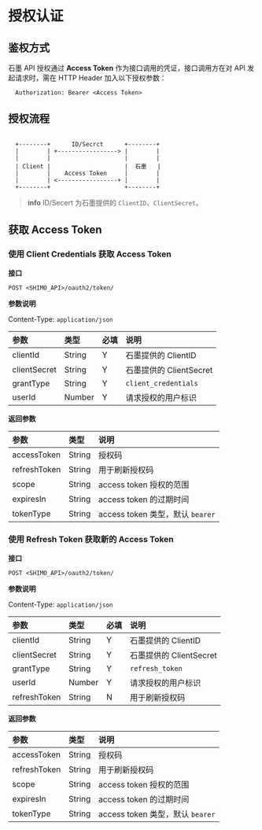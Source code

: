 # 授权认证

## 鉴权方式

石墨 API 授权通过 **Access Token** 作为接口调用的凭证，接口调用方在对 API 发起请求时，需在 HTTP Header 加入以下授权参数：

```
  Authorization: Bearer <Access Token>
```


## 授权流程

```

  +--------+      ID/Secrct      +--------+
  |        | +-----------------> |        |
  |        |                     |        |
  | Client |                     |  石墨   |
  |        |    Access Token     |        |
  |        | <-----------------+ |        |
  +--------+                     +--------+

```

> **info**
> ID/Secert 为石墨提供的 `ClientID`、`ClientSecret`。


## 获取 Access Token

### 使用 Client Credentials 获取 Access Token

**接口**

`POST <SHIMO_API>/oauth2/token/`

**参数说明**

Content-Type: `application/json`

| 参数           | 类型   | 必填 | 说明                   |
| :------------ | :----- | :-- | :---                  |
| clientId     | String | Y   | 石墨提供的 ClientID     |
| clientSecret | String | Y   | 石墨提供的 ClientSecret |
| grantType    | String | Y   | `client_credentials`  |
| userId       | Number | Y   | 请求授权的用户标识       |

**返回参数**

| 参数          | 类型   | 说明                            |
| :----------- | :----- | :--                            |
| accessToken | String | 授权码                          |
| refreshToken | String | 用于刷新授权码                    |
| scope        | String | access token 授权的范围          |
| expiresIn  | String | access token 的过期时间          |
| tokenType   | String | access token 类型，默认 `bearer` |

### 使用 Refresh Token 获取新的 Access Token

**接口**

`POST <SHIMO_API>/oauth2/token/`

**参数说明**

Content-Type: `application/json`

| 参数           | 类型   | 必填 | 说明                   |
| :------------ | :----- | :-- | :---                  |
| clientId     | String | Y   | 石墨提供的 ClientID     |
| clientSecret | String | Y   | 石墨提供的 ClientSecret |
| grantType    | String | Y   | `refresh_token` |
| userId       | Number | Y   | 请求授权的用户标识       |
| refreshToken | String | N   | 用于刷新授权码 |

**返回参数**

| 参数          | 类型   | 说明                            |
| :----------- | :----- | :--                            |
| accessToken | String | 授权码                          |
| refreshToken | String | 用于刷新授权码                    |
| scope        | String | access token 授权的范围          |
| expiresIn  | String | access token 的过期时间          |
| tokenType   | String | access token 类型，默认 `bearer` |
